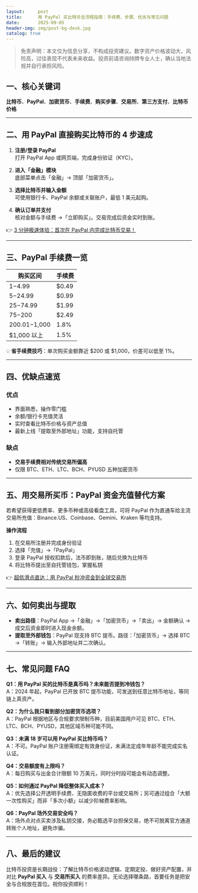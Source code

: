 ```yaml
---
layout:     post
title:      用 PayPal 买比特币全流程指南：手续费、步骤、优劣与常见问题
date:       2025-09-05
header-img: img/post-bg-desk.jpg
catalog: true
---
```


> 免责声明：本文仅为信息分享，不构成投资建议。数字资产价格波动大，风险高，过往表现不代表未来收益。投资前请咨询持牌专业人士，确认当地法规并自行承担风险。

## 一、核心关键词  
**比特币**、**PayPal**、**加密货币**、**手续费**、**购买步骤**、**交易所**、**第三方支付**、**比特币价格**  

---

## 二、用 PayPal 直接购买比特币的 4 步速成  

1. **注册/登录 PayPal**  
   打开 PayPal App 或网页端，完成身份验证（KYC）。  

2. **进入「金融」模块**  
   底部菜单点击「金融」→ 顶部「加密货币」。  

3. **选择比特币并输入金额**  
   可使用银行卡、PayPal 余额或关联账户，最低 1 美元起购。  

4. **确认订单并支付**  
   核对金额与手续费 →「立即购买」。交易完成后资金实时到账。  

👉 [3 分钟极速体验：首次在 PayPal 内完成比特币交易！](https://okxdog.com/)

---

## 三、PayPal 手续费一览  

| 购买区间 | 手续费 |
|---------|--------|
| $1-$4.99 | $0.49 |
| $5-$24.99 | $0.99 |
| $25-$74.99 | $1.99 |
| $75-$200 | $2.49 |
| $200.01-$1,000 | 1.8% |
| $1,000 以上 | 1.5% |

💡 **省手续费技巧**：单次购买金额靠近 $200 或 $1,000，价差可以低至 1%。

---

## 四、优缺点速览  

### 优点  
- 界面熟悉，操作零门槛  
- 余额/银行卡充值灵活  
- 实时查看比特币价格与资产总值  
- 最新上线「提取至外部地址」功能，支持自托管  

### 缺点  
- **交易手续费相对传统交易所偏高**  
- 仅限 BTC、ETH、LTC、BCH、PYUSD 五种加密货币  

---

## 五、用交易所买币：PayPal 资金充值替代方案  

若希望获得更低费率、更多币种或高级看盘工具，可将 PayPal 作为直通车给主流交易所充值：Binance.US、Coinbase、Gemini、Kraken 等均支持。  

**操作流程**  
1. 在交易所注册并完成身份验证  
2. 选择「充值」→「PayPal」  
3. 登录 PayPal 授权扣款后，法币即到账，随后兑换为比特币  
4. 将比特币提出至自托管钱包，掌握私钥  

👉 [超低滑点直达：用 PayPal 秒冲资金到全球交易所](https://okxdog.com/)

---

## 六、如何卖出与提取  

- **卖出路径**：PayPal App →「金融」→「加密货币」→「卖出」→ 金额确认 → 成交后资金即时进入现金余额。  
- **提取至外部钱包**：PayPal 现支持 BTC 提币。路径：「加密货币」→ 选择 BTC →「转账」→ 输入外部地址并二次确认。  

---

## 七、常见问题 FAQ  

**Q1：用 PayPal 买的比特币是真币吗？未来能否提到冷钱包？**  
A：2024 年起，PayPal 已开放 BTC 提币功能，可发送到任意比特币地址，等同链上真资产。  

**Q2：为什么我只看到部分加密货币选项？**  
A：PayPal 根据地区与合规要求限制币种，目前美国用户可见 BTC、ETH、LTC、BCH、PYUSD，其他区域币种可能不同。  

**Q3：未满 18 岁可以用 PayPal 买比特币吗？**  
A：不可。PayPal 账户注册需绑定有效身份证，未满法定成年年龄不能完成实名认证。  

**Q4：交易额度有上限吗？**  
A：每日购买与出金合计限额 10 万美元，同时分时段可能会有动态调整。  

**Q5：如何通过 PayPal 降低整体买入成本？**  
A：优先选择公开透明手续费、无隐匿收费的平台或交易所；另可通过组合「大额一次性购买」而非「多次小额」以减少阶梯费率影响。  

**Q6：PayPal 场外交易安全吗？**  
A：场外点对点买卖涉及私钥交接，务必甄选平台担保交易，绝不可脱离官方通道转账个人地址，避免诈骗。  

---

## 八、最后的建议  

比特币投资是长期战役：了解比特币价格波动逻辑、定期定投、做好资产配置，并对比 **PayPal 买入** 与 **交易所买入** 的费率差异。无论选择哪条路，首要任务是把安全与合规放在首位。祝你投资顺利！